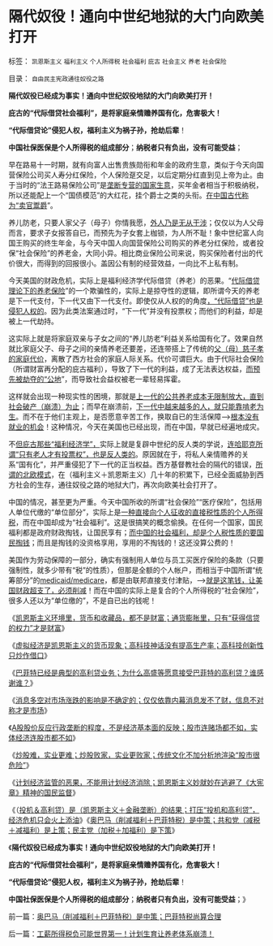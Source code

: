 # 隔代奴役！通向中世纪地狱的大门向欧美打开

标签： `凯恩斯主义` `福利主义` `个人所得税` `社会福利` `庇古` `社会主义` `养老` `社会保险` 

目录： `自由民主宪政通往奴役之路`

**隔代奴役已经成为事实！通向中世纪奴役地狱的大门向欧美打开！**

**庇古的“代际借贷社会福利”，是将家庭亲情赡养国有化，危害极大！**

**“代际借贷论”侵犯人权，福利主义为祸子孙，抢劫后辈**！

**中国社保医保是个人所得税的组成部分**；**纳税者只有负出，没有可能受益**；

早在路易十一时期，就有向富人出售贵族勋衔和年金的政府生意，类似于今天向国营保险公司买人寿分红保险，个人保险趸交足，以后定期分红直到见上帝为止。由于当时的“法王路易保险公司”是[垄断专营的国家生意](../../../2011/6/16/严厉监管令中国保险市场缺失，政府可尝试少管闲事.md)，买年金者相当于积极纳税，所以还能配上一个“国债模范”的大红花，挂个爵士之类的头衔。[在中国古代称为“卖官鬻爵](../../../2009/12/5/无私的社会是不能反腐败的.md)”。

养儿防老，只要人家父子（母子）你情我愿，[外人乃是无从干涉](../../../2011/9/15/奴隶制是自然经济现象.md)；仅仅以为人父母而言，要求子女报答自已，而预先为子女套上枷锁，为人所不耻！象中世纪富人向国王购买的终生年金，与今天中国人向国营保险公司购买的养老分红保险，或者投保“社会保险”的养老金，大同小异。相比商业保险公司来说，购买保险者付出的代价很大，而得到的回报很小。盖因公有制的经营效益，一向比不上私有制。



今天美国的财政危机，实际上是福利经济学代际借贷（养老）的恶果。“[代际借贷理论下的养老保险](../../../2011/1/25/凯恩斯是庇古的“通往奴役之路”.md)”的一个欺骗性的，实际上是掠夺性的逻辑，即所谓今天的养老是下一代支付，下一代又由下一代支付。即使仅从人权的的角度[，“代际借贷”也是侵犯人权的](../../../2011/8/23/全球终于走在《通往奴役之路》上.md)。因为此类法案通过时，“下一代”并没有投票权；而他们的利益，却是被上一代劫持。

这实际上就是将家庭双亲与子女之间的“养儿防老”利益关系给国有化了。效果自然就比家庭父子、母子之间的亲情养老还要差，还连带搭上了传统的[父（母）慈子孝的家庭代价](../../../2009/11/8/养儿防老是短见和子女“逆反”.md)，离散了西方社会的家庭人际关系。代价可谓巨大。由于代际社会保险（所谓财富再分配的庇古福利），导致了下一代的利益，成了无法表达权益，[而预先被劫夺的“公地](../../../2009/12/29/“产权公有制”或会令中国越来越被动.md)”，而导致社会益权被老一辈轻易挥霍。

这样就会出现一种现实性的困境，那就是[上一代的公共养老成本无限制放大，直到社会破产（崩溃）为止](../../../2009/7/30/中美养老金保障在财政上的破产.md)；而早在崩溃前，[下一代中越来越多的人，就只能靠啃老为生](../../../2009/11/3/有条件啃老者可能是无可奈何的“好”选择.md)。而不在于他们主观上，是否愿意辛苦工作，换取自已的生活保障——>[根本没有就业的机会](../../../2009/11/2/啃老一族是公有制政策的结果.md)！这种情况，今天在美国也已经出现，而在中国，早就已经遍地成灾。

不[但庇古那些“福利经济学”，](../../../2011/5/30/“消除贫富差距”的福利主义制造贫困.md)实际上就是复辟中世纪的反人类的学说，[连哈耶克所谓“只有老人才有投票权”，也是反人类的](../../../2011/2/26/哈耶克的错误和奥地利学派的弱点.md)。原因就在于，将私人亲情赡养的关系“国有化”，并严重侵犯了下一代的正当权益。西方基督教社会的隔代的错误，[所谓的北欧模式](../../../2009/9/7/全国无差别保障是注定失败的左倾计划经济公有制.md)，在（福利主义＋凯恩斯主义）几十年的积累下，已经全面威胁到西方社会的生存，通往奴役之路的地狱大门，再次向欧美社会打开了。

中国的情况，甚至更为严重。今天中国所收的所谓“社会保险”“医疗保险”，包括用人单位代缴的“单位部分”，实际上是[一种直接向个人征收的直接税性质的个人所得税](../../../2010/7/17/医保社保新农合没有解决任何问题.md)，而在中国却成为“社会福利”。这是很搞笑的概念偷换。在任何一个国家，国民福利都是政府财政掏钱，让国民享有；[而中国的社会福利，却是个人税性质的要国民掏钱](../../../2010/1/12/舆论工具被妙用；市民合法福利被“进步”剥夺了.md)；而且是掏钱的没资格享用，享用的不掏钱的！这还没算公费的！

美国作为劳动保障的一部分，确实有强制用人单位与员工买医疗保险的条款（只要强制性，就多少带有“税”的性质），但那是全额的个人帐户，而相当于中国所谓“统筹部分”的[medicaid/medicare](../../../2009/1/27/荒唐的医疗公共产品说：“医疗之改”与“医保之改”.md)，都是由联邦直接支付津贴，——>[就是这笔钱，让美国财政超支了，必须削减](../../../2011/6/11/美国医保医疗医药市场管制造成垄断和高价.md)！而在中国的实际上是复合的个人所得税的“社会保险”，很多人还以为“单位缴的”，不是自已出的钱呢！

《[凯恩斯主义环境里，货币和收藏品，都不是财富；通货膨胀里，只有“获得信贷的权力”才是财富](../../../2011/8/31/凯恩斯主义中，松下幸之助半仓发横财！.md)》

《[虚拟经济是凯恩斯主义的货币现象；高科技神话没有提高生产率；高科技创新性只炒作借口](../../../2011/9/1/乔布斯只是一种货币现象.md)》

《[巴菲特已经是典型的高利贷业务；为什么高盛等愿意接受巴菲特的高利贷？谁感谢谁？](../../../2011/9/2/巴菲特主营高利贷,已经十年了!.md)》

《[消息多空对市场涨跌的影响是不确定的；仅仅依靠内幕消息发不了财，信息不对称才是市场](../../../2011/9/15/内幕消息操纵不了市场.md)》

《[A股股价反应行政垄断的程度，不是经济基本面的反映；股市连赌场都不如，实体经济连股市都不如](../../../2011/9/15/股市连赌场都不如，实体经济连股市都不如.md)》

《[炒股难，实业更难；炒股败家，实业更败家；传统文化不加分析地渲染“股市很危险”](../../../2011/9/19/炒股败家，实业更败家.md)》

《[计划经济监管的恶果，不能用计划经济消除；凯恩斯主义妙就妙在逃避了《大宪章》精神的国民监督](../../../2011/9/19/鱼精蛋白，监管的恶果,用万能的监管“纠正”.md)》

《（[投机＆高利贷）是（凯恩斯主义＋金融垄断）的结果；打压“投机和高利贷”，经济危机只会火上添油](../../../2011/9/21/打压“投机和高利贷”，经济危机只会火上添油.md)》《[奥巴马（削减福利＋巴菲特税）是中策；共和党（减税＋减福利）是上策；民主党（加税＋加福利）是下策](../../../2011/9/21/奥巴马（削减福利＋巴菲特税）是中策；巴菲特税尚算合理.md)》

《**隔代奴役已经成为事实！通向中世纪奴役地狱的大门向欧美打开！**

**庇古的“代际借贷社会福利”，是将家庭亲情赡养国有化，危害极大！**

**“代际借贷论”侵犯人权，福利主义为祸子孙，抢劫后辈**！

**中国社保医保是个人所得税的组成部分**；**纳税者只有负出，没有可能受益**；》

前一篇：[奥巴马（削减福利＋巴菲特税）是中策；巴菲特税尚算合理](../../../2011/9/21/奥巴马（削减福利＋巴菲特税）是中策；巴菲特税尚算合理.md)

后一篇：[工薪所得税负可能世界第一！计划生育让养老体系崩溃！](../../../2011/9/21/工薪所得税负可能世界第一！计划生育让养老体系崩溃！.md)